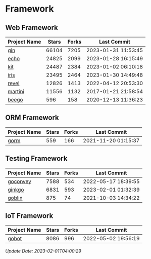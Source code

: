 # Framework

## Web Framework
| Project Name | Stars | Forks | Last Commit |
| ------------ | ----- | ----- | ----------- |
| [gin](https://github.com/gin-gonic/gin) | 66104 | 7205 | 2023-01-31 11:53:45 |
| [echo](https://github.com/labstack/echo) | 24825 | 2099 | 2023-01-28 16:15:49 |
| [kit](https://github.com/go-kit/kit) | 24487 | 2384 | 2023-01-02 06:10:18 |
| [iris](https://github.com/kataras/iris) | 23495 | 2464 | 2023-01-30 14:49:48 |
| [revel](https://github.com/revel/revel) | 12826 | 1413 | 2022-04-12 20:53:30 |
| [martini](https://github.com/go-martini/martini) | 11556 | 1132 | 2017-01-21 21:58:54 |
| [beego](https://github.com/astaxie/beego) | 596 | 158 | 2020-12-13 11:36:23 |

## ORM Framework
| Project Name | Stars | Forks | Last Commit |
| ------------ | ----- | ----- | ----------- |
| [gorm](https://github.com/jinzhu/gorm) | 559 | 166 | 2021-11-20 01:15:37 |

## Testing Framework
| Project Name | Stars | Forks | Last Commit |
| ------------ | ----- | ----- | ----------- |
| [goconvey](https://github.com/smartystreets/goconvey) | 7588 | 534 | 2022-05-17 18:39:55 |
| [ginkgo](https://github.com/onsi/ginkgo) | 6831 | 593 | 2023-02-01 01:32:39 |
| [goblin](https://github.com/franela/goblin) | 875 | 74 | 2021-10-03 14:34:22 |

## IoT Framework
| Project Name | Stars | Forks | Last Commit |
| ------------ | ----- | ----- | ----------- |
| [gobot](https://github.com/hybridgroup/gobot) | 8086 | 996 | 2022-05-02 19:56:19 |

*Update Date: 2023-02-01T04:00:29*